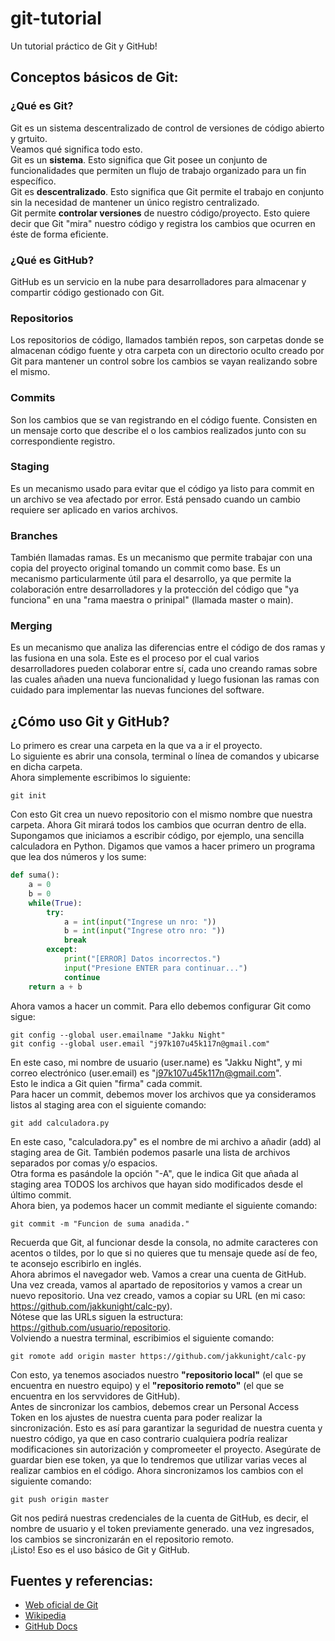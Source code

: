 # git-tutorial
Un tutorial práctico de Git y GitHub!
## Conceptos básicos de Git:
### ¿Qué es Git?
Git es un sistema descentralizado de control de versiones de código abierto y grtuito.  
Veamos qué significa todo esto.  
Git es un **sistema**. Esto significa que Git posee un conjunto de funcionalidades que 
permiten un flujo de trabajo organizado para un fin específico.  
Git es **descentralizado**. Esto significa que Git permite el trabajo en conjunto sin la 
necesidad de mantener un único registro centralizado.  
Git permite **controlar versiones** de nuestro código/proyecto. Esto quiere decir que 
Git "mira" nuestro código y registra los cambios que ocurren en éste de forma eficiente.  
### ¿Qué es GitHub?
GitHub es un servicio en la nube para desarrolladores para almacenar y compartir código 
gestionado con Git.
### Repositorios
Los repositorios de código, llamados también repos, son carpetas donde se almacenan 
código fuente y otra carpeta con un directorio oculto creado por Git para mantener un 
control sobre los cambios se vayan realizando sobre el mismo.
### Commits
Son los cambios que se van registrando en el código fuente. Consisten en un mensaje corto 
que describe el o los cambios realizados junto con su correspondiente registro.
### Staging
Es un mecanismo usado para evitar que el código ya listo para commit en un archivo se 
vea afectado por error. Está pensado cuando un cambio requiere ser aplicado en varios 
archivos.
### Branches
También llamadas ramas. Es un mecanismo que permite trabajar con una copia del proyecto 
original tomando un commit como base. Es un mecanismo particularmente útil para el 
desarrollo, ya que permite la colaboración entre desarrolladores y la protección del 
código que "ya funciona" en una "rama maestra o prinipal" (llamada master o main).
### Merging
Es un mecanismo que analiza las diferencias entre el código de dos ramas y las fusiona en
una sola. Este es el proceso por el cual varios desarrolladores pueden colaborar entre 
sí, cada uno creando ramas sobre las cuales añaden una nueva funcionalidad y luego fusionan 
las ramas con cuidado para implementar las nuevas funciones del software.
## ¿Cómo uso Git y GitHub?
Lo primero es crear una carpeta en la que va a ir el proyecto.  
Lo siguiente es abrir una consola, terminal o línea de comandos y ubicarse en dicha carpeta.  
Ahora simplemente escribimos lo siguiente:
```
git init
```
Con esto Git crea un nuevo repositorio con el mismo nombre que nuestra carpeta. Ahora Git
mirará todos los cambios que ocurran dentro de ella.  
Supongamos que iniciamos a escribir código, por ejemplo, una sencilla calculadora en 
Python. Digamos que vamos a hacer primero un programa que lea dos números y los sume:
```python
def suma():
	a = 0
	b = 0
	while(True):
		try:
			a = int(input("Ingrese un nro: "))
			b = int(input("Ingrese otro nro: "))
			break
		except:
			print("[ERROR] Datos incorrectos.")
			input("Presione ENTER para continuar...")
			continue  
	return a + b
```
Ahora vamos a hacer un commit. Para ello debemos configurar Git como sigue:
```
git config --global user.emailname "Jakku Night"
git config --global user.email "j97k107u45k117n@gmail.com"
```
En este caso, mi nombre de usuario (user.name) es "Jakku Night", y mi correo electrónico 
(user.email) es "j97k107u45k117n@gmail.com".  
Esto le indica a Git quien "firma" cada commit.  
Para hacer un commit, debemos mover los archivos que ya consideramos listos al staging area 
con el siguiente comando:
```
git add calculadora.py
```
En este caso, "calculadora.py" es el nombre de mi archivo a añadir (add) al staging area de 
Git. También podemos pasarle una lista de archivos separados por comas y/o espacios.  
Otra forma es pasándole la opción "-A", que le indica Git que añada al staging area TODOS 
los archivos que hayan sido modificados desde el último commit.  
Ahora bien, ya podemos hacer un commit mediante el siguiente comando:
```
git commit -m "Funcion de suma anadida."
```
Recuerda que Git, al funcionar desde la consola, no admite caracteres con acentos o tildes, 
por lo que si no quieres que tu mensaje quede así de feo, te aconsejo escribirlo en inglés.  
Ahora abrimos el navegador web. Vamos a crear una cuenta de GitHub.  
Una vez creada, vamos al apartado de repositorios y vamos a crear un nuevo repositorio.
Una vez creado, vamos a copiar su URL (en mi caso: https://github.com/jakkunight/calc-py).  
Nótese que las URLs siguen la estructura: https://github.com/usuario/repositorio.  
Volviendo a nuestra terminal, escribimios el siguiente comando:
```
git romote add origin master https://github.com/jakkunight/calc-py
```
Con esto, ya tenemos asociados nuestro **"repositorio local"** (el que se encuentra en 
nuestro equipo) y el **"repositorio remoto"** (el que se encuentra en los servvidores de 
GitHub).  
Antes de sincronizar los cambios, debemos crear un Personal Access Token en los ajustes de 
nuestra cuenta para poder realizar la sincronización. Esto es así para garantizar la 
seguridad de nuestra cuenta y nuestro código, ya que en caso contrario cualquiera podría 
realizar modificaciones sin autorización y compromeeter el proyecto. Asegúrate de guardar 
bien ese token, ya que lo tendremos que utilizar varias veces al realizar cambios en el 
código.
Ahora sincronizamos los cambios con el siguiente comando:
```
git push origin master
```
Git nos pedirá nuestras credenciales de la cuenta de GitHub, es decir, el nombre de usuario 
y el token previamente generado.
una vez ingresados, los cambios se sincronizarán en el repositorio remoto.  
¡Listo! Eso es el uso básico de Git y GitHub.

## Fuentes y referencias:
* [Web oficial de Git](https://git-scm.com)
* [Wikipedia](https://es.wikipedia.org/wiki/Git)
* [GitHub Docs](https://docs.github.com/es/get-started/quickstart/hello-world)

